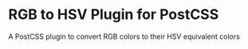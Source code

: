 # RGB to HSV Plugin for PostCSS
A PostCSS plugin to convert RGB colors to their HSV equivalent colors
